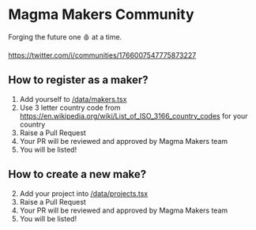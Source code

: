 # Magma Makers Community

Forging the future one 🩸 at a time.

https://twitter.com/i/communities/1766007547775873227

## How to register as a maker?

1. Add yourself to [/data/makers.tsx](https://github.com/dholliday/magma-makers/blob/main/data/makers.tsx)
2. Use 3 letter country code from https://en.wikipedia.org/wiki/List_of_ISO_3166_country_codes for your country
3. Raise a Pull Request
4. Your PR will be reviewed and approved by Magma Makers team
5. You will be listed!

## How to create a new make?

2. Add your project into [/data/projects.tsx](https://github.com/dholliday/magma-makers/blob/main/data/projects.tsx)
3. Raise a Pull Request
4. Your PR will be reviewed and approved by Magma Makers team
5. You will be listed!
